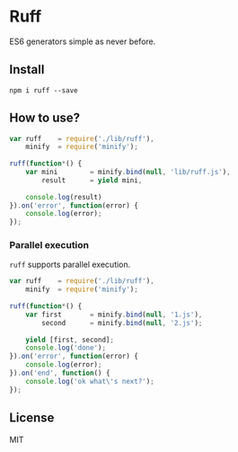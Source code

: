 # Ruff

ES6 generators simple as never before.

## Install

```
npm i ruff --save
```

## How to use?

```js
var ruff    = require('./lib/ruff'),
    minify  = require('minify');
    
ruff(function*() {
    var mini        = minify.bind(null, 'lib/ruff.js'),
        result      = yield mini,
    
    console.log(result)
}).on('error', function(error) {
    console.log(error);
});
```
### Parallel execution

`ruff` supports parallel execution.

```js
var ruff    = require('./lib/ruff'),
    minify  = require('minify');
    
ruff(function*() {
    var first       = minify.bind(null, '1.js'),
        second      = minify.bind(null, '2.js');
        
    yield [first, second];
    console.log('done');
}).on('error', function(error) {
    console.log(error);
}).on('end', function() {
    console.log('ok what\'s next?');
});
```

## License

MIT
